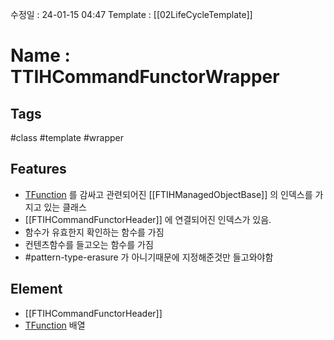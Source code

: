수정일 : 24-01-15 04:47
Template : [[02LifeCycleTemplate]]
# Name : TTIHCommandFunctorWrapper
## Tags
#class #template #wrapper

## Features
+ [TFunction](https://docs.unrealengine.com/5.3/en-US/API/Runtime/Core/GenericPlatform/TFunction/) 를 감싸고 관련되어진 [[FTIHManagedObjectBase]] 의 인덱스를 가지고 있는 클래스
+ [[FTIHCommandFunctorHeader]] 에 연결되어진 인덱스가 있음.
+ 함수가 유효한지 확인하는 함수를 가짐
+ 컨텐츠함수를 들고오는 함수를 가짐
+ #pattern-type-erasure 가 아니기때문에 지정해준것만 들고와야함
## Element
+ [[FTIHCommandFunctorHeader]]
+ [TFunction](https://docs.unrealengine.com/5.3/en-US/API/Runtime/Core/GenericPlatform/TFunction/) 배열

